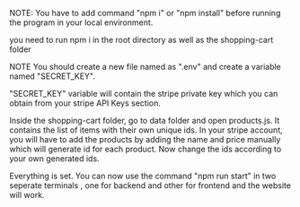 NOTE: You have to add command "npm i" or "npm install" before running the program in your local environment.

you need to run npm i in the root directory as well as the shopping-cart folder

NOTE You should create a new file named as ".env" and create a variable named "SECRET_KEY".

"SECRET_KEY" variable will contain the stripe private key which you can obtain from your stripe API Keys section.

Inside the shopping-cart folder, go to data folder and open products.js. It contains the list of items with their own unique ids. In your stripe account, you will have to add the products by adding the name and price manually which will generate id for each product. Now change the ids according to your own generated ids.

Everything is set. You can now use the command "npm run start" in two seperate terminals , one for backend and other for frontend and the website will work.
